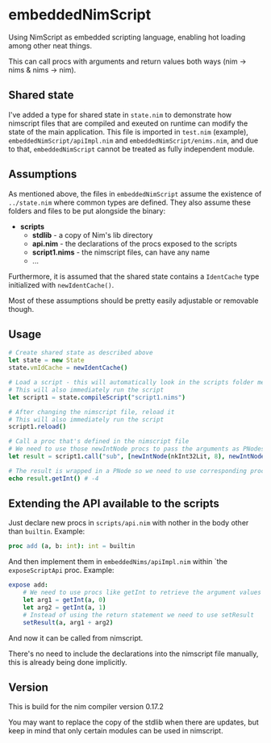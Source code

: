 # embeddedNimScript
Using NimScript as embedded scripting language, enabling hot loading among other neat things.

This can call procs with arguments and return values both ways (nim -> nims & nims -> nim).


## Shared state
I've added a type for shared state in ``state.nim`` to demonstrate how nimscript files that are compiled and exeuted on runtime can modify the state of the main application. This file is imported in ``test.nim`` (example), ``embeddedNimScript/apiImpl.nim`` and ``embeddedNimScript/enims.nim``, and due to that, ``embeddedNimScript`` cannot be treated as fully independent module.

## Assumptions
As mentioned above, the files in ``embeddedNimScript`` assume the existence of ``../state.nim`` where common types are defined.
They also assume these folders and files to be put alongside the binary:

* **scripts**
  * **stdlib** - a copy of Nim's lib directory
  * **api.nim** - the declarations of the procs exposed to the scripts
  * **script1.nims** - the nimscript files, can have any name
  * ...

Furthermore, it is assumed that the shared state contains a ``IdentCache`` type initialized with ``newIdentCache()``.

Most of these assumptions should be pretty easily adjustable or removable though.

## Usage

```nim
# Create shared state as described above
let state = new State
state.vmIdCache = newIdentCache()

# Load a script - this will automatically look in the scripts folder mentioned above
# This will also immediately run the script
let script1 = state.compileScript("script1.nims")

# After changing the nimscript file, reload it
# This will also immediately run the script
script1.reload()

# Call a proc that's defined in the nimscript file
# We need to use those newIntNode procs to pass the arguments as PNodes
let result = script1.call("sub", [newIntNode(nkInt32Lit, 8), newIntNode(nkInt32Lit, 12)])

# The result is wrapped in a PNode so we need to use corresponding proc from compiler/ast to get the value
echo result.getInt() # -4
```

## Extending the API available to the scripts

Just declare new procs in ``scripts/api.nim`` with nother in the body other than ``builtin``. Example:
```nim
proc add (a, b: int): int = builtin
```

And then implement them in ``embeddedNims/apiImpl.nim`` within `the ``exposeScriptApi`` proc. Example:

```nim
expose add:
    # We need to use procs like getInt to retrieve the argument values from VmArgs
    let arg1 = getInt(a, 0)
    let arg2 = getInt(a, 1)
    # Instead of using the return statement we need to use setResult
    setResult(a, arg1 + arg2)
```
And now it can be called from nimscript.

There's no need to include the declarations into the nimscript file manually, this is already being done implicitly.

## Version

This is build for the nim compiler version 0.17.2

You may want to replace the copy of the stdlib when there are updates, but keep in mind that only certain modules can be used in nimscript.
